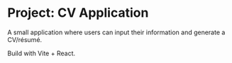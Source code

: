 # Project: CV Application

A small application where users can input their information and generate a CV/résumé.

Build with Vite + React.
